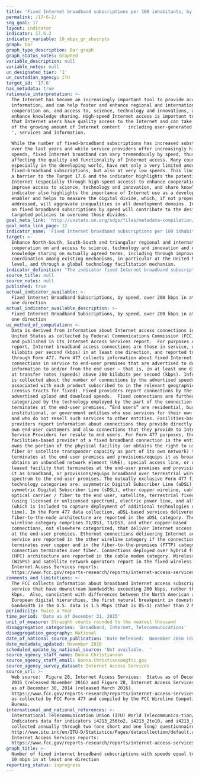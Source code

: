 ```yaml
---
title: 'Fixed Internet broadband subscriptions per 100 inhabitants, by speed'
permalink: /17-6-2/
sdg_goal: 17
layout: indicator
indicator: 17.6.2
indicator_variable: 10_mbps_gr_sbscrpts
graph: bar
graph_type_description: Bar graph
graph_status_notes: Graphed
variable_description: null
variable_notes: null
un_designated_tier: '1'
un_custodian_agency: ITU
target_id: '17.6'
has_metadata: true
rationale_interpretation: >-
  The Internet has become an increasingly important tool to provide access to
  information, and can help foster and enhance regional and international
  cooperation on, and access to, science, technology and innovations, and
  enhance knowledge sharing. High-speed Internet access is important to ensure
  that Internet users have quality access to the Internet and can take advantage
  of the growing amount of Internet content ' including user-generated content
  ', services and information. 

  While the number of fixed-broadband subscriptions has increased substantially
  over the last years and while service providers offer increasingly higher
  speeds, fixed Internet broadband can vary tremendously by speed, thus
  affecting the quality and functionality of Internet access. Many countries,
  especially in the developing world, have not only a very limited amount of
  fixed-broadband subscriptions, but also at very low speeds. This limitation is
  a barrier to the Target 17.6 and the indicator highlights the potential of the
  Internet (especially through high-speed access) to enhance cooperation,
  improve access to science, technology and innovation, and share knowledge. The
  indicator also highlights the importance of Internet use as a development
  enabler and helps to measure the digital divide, which, if not properly
  addressed, will aggravate inequalities in all development domains. Information
  on fixed broadband subscriptions by speed will contribute to the design of
  targeted policies to overcome those divides.
goal_meta_link: 'http://unstats.un.org/sdgs/files/metadata-compilation/Metadata-Goal-17.pdf'
goal_meta_link_page: 12
indicator_name: 'Fixed Internet broadband subscriptions per 100 inhabitants, by speed'
target: >-
  Enhance North-South, South-South and triangular regional and international
  cooperation on and access to science, technology and innovation and enhance
  knowledge sharing on mutually agreed terms, including through improved
  coordination among existing mechanisms, in particular at the United Nations
  level, and through a global technology facilitation mechanism.
indicator_definition: "The indicator fixed Internet broadband subscriptions, by speed, refers to the number of fixed broadband subscriptions to the public Internet, split by advertised download speed. Fixed Internet broadband subscriptions refer to subscriptions to high-speed access to the public Internet (a TCP/IP connection), at downstream speeds equal to, or greater than, 256 kbit/s. This includes cable modem, DSL, fibre-to-the-home/building, other fixed (wired)- broadband subscriptions, satellite broadband and terrestrial fixed wireless broadband. This total is measured irrespective of the method of payment. It excludes subscriptions that have access to data communications (including the Internet) via mobile-cellular networks. It should include fixed WiMAX and any other fixed wireless technologies. It includes both residential subscriptions and subscriptions for organizations. The Internet is a worldwide public computer network. It provides access to a number of communication services including the World Wide Web and carries e-mail, news, entertainment and data files. The indicator is currently broken down by the following subscription speeds: \t256 kbit/s to less than 2 Mbit/s subscriptions: Refers to all fixed broadband Internet subscriptions with advertised downstream speeds equal to, or greater than, 256 kbit/s and less than 2 Mbit/s. \t2 Mbit/s to less than 10 Mbit/s subscriptions: Refers to all fixed -broadband Internet subscriptions with advertised downstream speeds equal to, or greater than, 2 Mbit/s and less than 10 Mbit/s. \tEqual to or above 10 Mbit/s subscriptions (4213_G10). Refers to all fixed - broadband Internet subscriptions with advertised downstream speeds equal to, or greater than, 10 Mbit/s. ITU collects data for this indicator through an annual questionnaire from national regulatory authorities or Information and Communication Technology (ICT) Ministries, who collect the data from national Internet service providers. The data can be collected by asking each Internet service provider in the country to provide the number of their fixed-broadband subscriptions by the speeds indicated. The data are then added up to obtain the country totals."
source_title: null
source_notes: null
published: true
actual_indicator_available: >-
  Fixed Internet Broadband Subscriptions, by speed, over 200 kbps in at least
  one direction
actual_indicator_available_description: >-
  Fixed Internet Broadband Subscriptions, by speed, over 200 kbps in at least
  one direction
us_method_of_computation: >-
  Data is derived from information about Internet access connections in the
  United States as collected by Federal Communications Commission (FCC) Form 477
  and published in its Internet Access Services report.  For purposes of that
  report, Internet broadband access connections are those in service, over 200
  kilobits per second (kbps) in at least one direction, and reported to the FCC
  through Form 477. Form 477 collects information about fixed Internet access
  connections in service to end-user premises that are advertised to deliver
  information to and/or from the end user – that is, in at least one direction –
  at transfer rates (speeds) above 200 kilobits per second (kbps). Information
  is collected about the number of connections by the advertised speeds
  associated with each product subscribed to in the relevant geographic area
  (census tracts for fixed). Fixed providers report connections by the maximum
  advertised upload and download speeds.  Fixed connections are further
  categorized by the technology employed by the part of the connection that
  terminates at the end-user premises. “End users” are residential, business,
  institutional, or government entities who use services for their own purposes
  and who do not resell such services to other entities. Facilities-based
  providers report information about connections they provide directly to their
  own end-user customers and also connections that they provide to Internet
  Service Providers for resale to end users. For Form 477 purposes, the
  facilities-based provider of a fixed broadband connection is the entity that
  owns the portion of the physical facility (or obtains the right to use dark
  fiber or satellite transponder capacity as part of its own network) that
  terminates at the end-user premises and provisions/equips it as broadband,
  obtains an unbundled network element (UNE), special access line, or other
  leased facility that terminates at the end-user premises and provisions/equips
  it as broadband, or provisions/equips broadband over terrestrial wireless
  spectrum to the end-user premises. The mutually exclusive Form 477 fixed
  technology categories are: asymmetric Digital Subscriber Line (aDSL),
  symmetric Digital Subscriber Line (sDSL), other copper wireline, cable modem,
  optical carrier / fiber to the end user, satellite, terrestrial fixed wireless
  (using licensed or unlicensed spectrum), electric power line, and all other
  (which is included to capture deployment of additional technologies over
  time). In the Form 477 data collection, aDSL-based services delivered over
  fiber-to-the-node architecture are reported in the aDSL category. The other
  wireline category comprises T1/DS1, T3/DS3, and other copper-based
  connections, not elsewhere categorized, that deliver Internet access service
  at the end-user premises. Ethernet connections delivering Internet access
  service are reported in the other wireline category if the connection
  terminates over copper and in the fiber-to-the-premises (FTTP) category if the
  connection terminates over fiber. Connections deployed over hybrid fiber-coax
  (HFC) architecture are reported in the cable modem category. Wireless ISPs
  (WISPs) and satellite network operators report in the fixed wireless category.
  Internet Access Services reports:  
  https://www.fcc.gov/reports-research/reports/internet-access-services-reports/internet-access-services-reports
comments_and_limitations: >-
  The FCC collects information about broadband Internet access subscriptions in
  service that have downstream bandwidths exceeding 200 kbps, rather than 256
  kbps.  Also, consistent with differences between the North American and
  European digital hierarchies, the first natural breakpoint in downstream
  bandwidth in the U.S. data is 1.5 Mbps (that is DS-1) rather than 2 Mbps
periodicity: Twice a Year
time_period: 'Data as of December 31, 2015'
unit_of_measure: Straight counts rounded to the nearest thousand
disaggregation_categories: 'Broadband, Internet, Telecommunications'
disaggregation_geography: National
date_of_national_source_publication: 'Date Released:  November 2016 (data as of December 31, 2015)'
date_metadata_updated: November 2016
scheduled_update_by_national_source: 'Not available.  '
source_agency_staff_name: Donna Christianson
source_agency_staff_email: Donna.Christianson@fcc.gov
source_agency_survey_dataset: Internet Access Services
source_url: >-
  Web source:  Figure 28, Internet Access Services:  Status as of December 31,
  2015 (released November 2016) and Figure 28, Internet Access Services:  Status
  as of December 30, 2014 (released March 2016). 
  https://www.fcc.gov/reports-research/reports/internet-access-services-reports/internet-access-services-reports
  as collected by FCC Form 477 and compiled by the FCC Wireline Competition
  Bureau.
international_and_national_references: >-
  International Telecommunication Union (ITU) World Telecommunica-tion/ICT
  Indicators data for indicators i4213_256to2, i4213_2to10, and i4213_G10
  collected annually through two (one short and one long) questionnaires. 
  http://www.itu.int/en/ITU-D/Statistics/Pages/datacollection/default.aspx  FCC:
  Internet Access Services reports:  
  https://www.fcc.gov/reports-research/reports/internet-access-services-reports/internet-access-services-reports
graph_title: >-
  Number of fixed internet broadband subscriptions with speeds equal to or above
  10 mbps in at least one direction
reporting_status: inprogress
---
```

